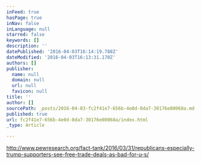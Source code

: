 ```yaml
---
inFeed: true
hasPage: true
inNav: false
inLanguage: null
starred: false
keywords: []
description: ''
datePublished: '2016-04-03T16:14:19.788Z'
dateModified: '2016-04-03T16:13:31.170Z'
authors: []
publisher:
  name: null
  domain: null
  url: null
  favicon: null
title: ''
author: []
sourcePath: _posts/2016-04-03-fc2f41e7-656b-4e0d-8da7-30176e00068a.md
published: true
url: fc2f41e7-656b-4e0d-8da7-30176e00068a/index.html
_type: Article

---
```

http://www.pewresearch.org/fact-tank/2016/03/31/republicans-especially-trump-supporters-see-free-trade-deals-as-bad-for-u-s/